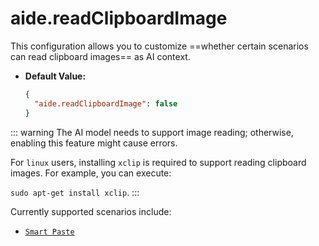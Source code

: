 # aide.readClipboardImage

This configuration allows you to customize ==whether certain scenarios can read clipboard images== as AI context.

- **Default Value:**

  ```json
  {
    "aide.readClipboardImage": false
  }
  ```

::: warning
The AI model needs to support image reading; otherwise, enabling this feature might cause errors.

For `linux` users, installing `xclip` is required to support reading clipboard images. For example, you can execute:

`sudo apt-get install xclip`.
:::

Currently supported scenarios include:

- [`Smart Paste`](../features/smart-paste.md)
